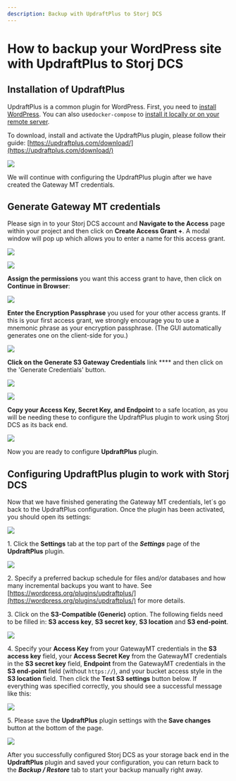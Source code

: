 ```yaml
---
description: Backup with UpdraftPlus to Storj DCS
---
```


# How to backup your WordPress site with UpdraftPlus to Storj DCS

## Installation of UpdraftPlus

UpdraftPlus is a common plugin for WordPress. First, you need to [install WordPress](https://wordpress.org/support/article/how-to-install-wordpress/). You can also use`docker-compose` to [install it locally or on your remote server](https://docs.docker.com/samples/wordpress/).

To download, install and activate the UpdraftPlus plugin, please follow their guide: [https://updraftplus.com/download/](https://updraftplus.com/download/)

![](<../.gitbook/assets/image (159).png>)

We will continue with configuring the UpdraftPlus plugin after we have created the Gateway MT credentials.

## Generate Gateway MT credentials

Please sign in to your Storj DCS account and **Navigate to the Access** page within your project and then click on **Create Access Grant +**. A modal window will pop up which allows you to enter a name for this access grant.

![](<../.gitbook/assets/image (124) (2) (1).png>)

![](<../.gitbook/assets/image (144) (1) (1).png>)

**Assign the permissions** you want this access grant to have, then click on **Continue in Browser**:

![](<../.gitbook/assets/image (181).png>)

**Enter the Encryption Passphrase** you used for your other access grants. If this is your first access grant, we strongly encourage you to use a mnemonic phrase as your encryption passphrase. (The GUI automatically generates one on the client-side for you.)

![](<../.gitbook/assets/image (157) (1).png>)

**Click on the Generate S3 Gateway Credentials** link **** and then click on the 'Generate Credentials' button.&#x20;

![](<../.gitbook/assets/image (164) (1).png>)

![](<../.gitbook/assets/image (137) (1) (1).png>)

**Copy your Access Key, Secret Key, and Endpoint** to a safe location, as you will be needing these to configure the UpdraftPlus plugin to work using Storj DCS as its back end.

![](<../.gitbook/assets/image (160).png>)

Now you are ready to configure **UpdraftPlus** plugin.

## Configuring UpdraftPlus plugin to work with Storj DCS

Now that we have finished generating the Gateway MT credentials, let´s go back to the UpdraftPlus configuration. Once the plugin has been activated, you should open its settings:

![](<../.gitbook/assets/image (159).png>)

1\. Click the **Settings** tab at the top part of the _**Settings**_ page of the **UpdraftPlus** plugin.

![](<../.gitbook/assets/image (136).png>)

2\. Specify a preferred backup schedule for files and/or databases and how many incremental backups you want to have. See [https://wordpress.org/plugins/updraftplus/](https://wordpress.org/plugins/updraftplus/) for more details.

3\. Click on the **S3-Compatible (Generic)** option. The following fields need to be filled in: **S3 access key**, **S3 secret key**, **S3 location** and **S3 end-point**.

![](<../.gitbook/assets/image (168).png>)

4\. Specify your **Access Key** from your GatewayMT credentials in the **S3 access key** field, your **Access Secret Key** from the GatewayMT credentials in the **S3 secret key** field, **Endpoint** from the GatewayMT credentials in the **S3 end-point** field (without `https://`), and your bucket access style in the **S3 location** field. Then click the **Test S3 settings** button below. If everything was specified correctly, you should see a successful message like this:

![](<../.gitbook/assets/image (135).png>)

5\. Please save the **UpdraftPlus** plugin settings with the **Save changes** button at the bottom of the page.

![](<../.gitbook/assets/image (156).png>)

After you successfully configured Storj DCS as your storage back end in the **UpdraftPlus** plugin and saved your configuration, you can return back to the _**Backup / Restore**_ tab to start your backup manually right away.
